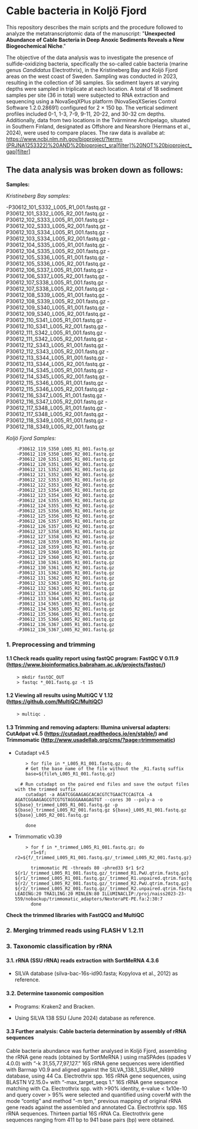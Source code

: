 # Cable bacteria in Koljö Fjord
This repository describes the main scripts and the procedure followed to analyze the metatranscriptomic data of the manuscript: "**Unexpected Abundance of Cable Bacteria in Deep Anoxic Sediments Reveals a New Biogeochemical Niche**."

The objective of the data analysis was to investigate the presence of sulfide-oxidizing bacteria, specifically the so-called cable bacteria (marine genus _Candidatus_ Electrothrix), in the Kristineberg Bay and Koljö Fjord areas on the west coast of Sweden. Sampling was conducted in 2023, resulting in the collection of 36 samples. Six sediment layers at varying depths were sampled in triplicate at each location. A total of 18 sediment samples per site (36 in total) were subjected to RNA extraction and sequencing using a NovaSeqXPlus platform (NovaSeqXSeries Control Software 1.2.0.28691) configured for 2 × 150 bp. The vertical sediment profiles included 0-1, 1-3, 7-9, 9-11, 20-22, and 30-32 cm depths. Additionally, data from two locations in the Tvärminne Archipelago, situated in Southern Finland, designated as Offshore and Nearshore (Hermans et al., 2024), were used to compare places.
The raw data is availabe at: https://www.ncbi.nlm.nih.gov/bioproject/?term=(PRJNA1253322)%20AND%20bioproject_sra[filter]%20NOT%20bioproject_gap[filter]

## The data analysis was broken down as follows:

**Samples:**

*Kristineberg Bay samples:*

  -P30612_101_S332_L005_R1_001.fastq.gz
  -P30612_101_S332_L005_R2_001.fastq.gz
  -P30612_102_S333_L005_R1_001.fastq.gz
  -P30612_102_S333_L005_R2_001.fastq.gz
  -P30612_103_S334_L005_R1_001.fastq.gz
  -P30612_103_S334_L005_R2_001.fastq.gz
  -P30612_104_S335_L005_R1_001.fastq.gz
  -P30612_104_S335_L005_R2_001.fastq.gz
  -P30612_105_S336_L005_R1_001.fastq.gz
  -P30612_105_S336_L005_R2_001.fastq.gz
  -P30612_106_S337_L005_R1_001.fastq.gz
  -P30612_106_S337_L005_R2_001.fastq.gz
  -P30612_107_S338_L005_R1_001.fastq.gz
  -P30612_107_S338_L005_R2_001.fastq.gz
  -P30612_108_S339_L005_R1_001.fastq.gz
  -P30612_108_S339_L005_R2_001.fastq.gz
  -P30612_109_S340_L005_R1_001.fastq.gz
  -P30612_109_S340_L005_R2_001.fastq.gz
  -P30612_110_S341_L005_R1_001.fastq.gz
  -P30612_110_S341_L005_R2_001.fastq.gz
  -P30612_111_S342_L005_R1_001.fastq.gz
  -P30612_111_S342_L005_R2_001.fastq.gz
  -P30612_112_S343_L005_R1_001.fastq.gz
  -P30612_112_S343_L005_R2_001.fastq.gz
  -P30612_113_S344_L005_R1_001.fastq.gz
  -P30612_113_S344_L005_R2_001.fastq.gz
  -P30612_114_S345_L005_R1_001.fastq.gz
  -P30612_114_S345_L005_R2_001.fastq.gz
  -P30612_115_S346_L005_R1_001.fastq.gz
  -P30612_115_S346_L005_R2_001.fastq.gz
  -P30612_116_S347_L005_R1_001.fastq.gz
  -P30612_116_S347_L005_R2_001.fastq.gz
  -P30612_117_S348_L005_R1_001.fastq.gz
  -P30612_117_S348_L005_R2_001.fastq.gz
  -P30612_118_S349_L005_R1_001.fastq.gz
  -P30612_118_S349_L005_R2_001.fastq.gz

*Koljö Fjord Samples:*

        -P30612_119_S350_L005_R1_001.fastq.gz
        -P30612_119_S350_L005_R2_001.fastq.gz
        -P30612_120_S351_L005_R1_001.fastq.gz
        -P30612_120_S351_L005_R2_001.fastq.gz
        -P30612_121_S352_L005_R1_001.fastq.gz
        -P30612_121_S352_L005_R2_001.fastq.gz
        -P30612_122_S353_L005_R1_001.fastq.gz
        -P30612_122_S353_L005_R2_001.fastq.gz
        -P30612_123_S354_L005_R1_001.fastq.gz
        -P30612_123_S354_L005_R2_001.fastq.gz
        -P30612_124_S355_L005_R1_001.fastq.gz
        -P30612_124_S355_L005_R2_001.fastq.gz
        -P30612_125_S356_L005_R1_001.fastq.gz
        -P30612_125_S356_L005_R2_001.fastq.gz
        -P30612_126_S357_L005_R1_001.fastq.gz
        -P30612_126_S357_L005_R2_001.fastq.gz
        -P30612_127_S358_L005_R1_001.fastq.gz
        -P30612_127_S358_L005_R2_001.fastq.gz
        -P30612_128_S359_L005_R1_001.fastq.gz
        -P30612_128_S359_L005_R2_001.fastq.gz
        -P30612_129_S360_L005_R1_001.fastq.gz
        -P30612_129_S360_L005_R2_001.fastq.gz
        -P30612_130_S361_L005_R1_001.fastq.gz
        -P30612_130_S361_L005_R2_001.fastq.gz
        -P30612_131_S362_L005_R1_001.fastq.gz
        -P30612_131_S362_L005_R2_001.fastq.gz
        -P30612_132_S363_L005_R1_001.fastq.gz
        -P30612_132_S363_L005_R2_001.fastq.gz
        -P30612_133_S364_L005_R1_001.fastq.gz
        -P30612_133_S364_L005_R2_001.fastq.gz
        -P30612_134_S365_L005_R1_001.fastq.gz
        -P30612_134_S365_L005_R2_001.fastq.gz
        -P30612_135_S366_L005_R1_001.fastq.gz
        -P30612_135_S366_L005_R2_001.fastq.gz
        -P30612_136_S367_L005_R1_001.fastq.gz
        -P30612_136_S367_L005_R2_001.fastq.gz

### 1. Preprocessing and trimming 

#### 1.1 Check reads quality report using fastQC program: FastQC V 0.11.9 (https://www.bioinformatics.babraham.ac.uk/projects/fastqc/)
        > mkdir fastQC_OUT
        > fastqc *_001.fastq.gz -t 15
#### 1.2 Viewing all results using MultiQC V 1.12 (https://github.com/MultiQC/MultiQC)
        > multiqc .

#### 1.3 Trimming and removing adapters: Illumina universal adapters: CutAdpat v4.5 (https://cutadapt.readthedocs.io/en/stable/) and Trimmomatic (http://www.usadellab.org/cms/?page=trimmomatic)
- Cutadapt v4.5
  
          > for file in *_L005_R1_001.fastq.gz; do
          # Get the base name of the file without the _R1.fastq suffix
          base=${file%_L005_R1_001.fastq.gz}

        # Run cutadapt on the paired end files and save the output files with the trimmed suffix
          cutadapt -a AGATCGGAAGAGCACACGTCTGAACTCCAGTCA -A AGATCGGAAGAGCGTCGTGTAGGGAAAGAGTGT --cores 30 --poly-a -o ${base}_trimmed_L005_R1_001.fastq.gz -p ${base}_trimmed_L005_R2_001.fastq.gz ${base}_L005_R1_001.fastq.gz ${base}_L005_R2_001.fastq.gz

          done
 
 - Trimmomatic v0.39
   
           > for f in *_trimmed_L005_R1_001.fastq.gz; do
             r1=$f; r2=${f/_trimmed_L005_R1_001.fastq.gz/_trimmed_L005_R2_001.fastq.gz}

             trimmomatic PE -threads 80 -phred33 $r1 $r2 ${r1/_trimmed_L005_R1_001.fastq.gz/_trimmed_R1.PwU.qtrim.fastq.gz} ${r1/_trimmed_L005_R1_001.fastq.gz/_trimmed_R1.unpaired.qtrim.fastq.gz} ${r2/_trimmed_L005_R2_001.fastq.gz/_trimmed_R2.PwU.qtrim.fastq.gz} ${r2/_trimmed_L005_R2_001.fastq.gz/_trimmed_R2.unpaired.qtrim.fastq.gz} LEADING:20 TRAILING:20 MINLEN:80 ILLUMINACLIP:/proj/naiss2023-23-559/nobackup/trimmomatic_adapters/NexteraPE-PE.fa:2:30:7
             done

**Check the trimmed libraries with FastQCQ and MultiQC**

### 2. Merging trimmed reads using FLASH V 1.2.11 


### 3. Taxonomic classification by rRNA

#### 3.1. rRNA (SSU rRNA) reads extraction with SortMeRNA 4.3.6

 - SILVA database (silva-bac-16s-id90.fasta; Kopylova et al., 2012) as reference.

   >
   >
#### 3.2. Determine taxonomic composition
 - Programs: Kraken2 and Bracken.
 - Using SILVA 138 SSU (June 2024) database as reference.

   >
   > 

#### 3.3 Further analysis: Cable bacteria determination by assembly of rRNA sequences

Cable bacteria abundance was further analysed in Koljö Fjord, assembling the rRNA gene reads (obtained by SortMeRNA ) using rnaSPAdes (spades V 4.0.0) with “-k 31,55,77,97,127.” 16S rRNA gene sequences were identified with Barrnap V0.9 and aligned against the SILVA_138.1_SSURef_NR99 database, using 44 Ca. Electrothrix spp. 16S rRNA gene sequences, using BLASTN V2.15.0+ with “-max_target_seqs 1.” 16S rRNA gene sequence matching with Ca. Electrothrix spp. with >90% identity, e-value < 1x10e-10 and query cover > 95% were selected and quantified using coverM with the mode “contig” and method “-m  tpm,” previous mapping of original rRNA gene reads against the assembled and annotated Ca. Electrothrix spp. 16S rRNA sequences. Thirteen partial 16S rRNA Ca. Electrothrix gene sequences ranging from 411 bp to 941 base pairs (bp) were obtained.



